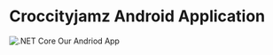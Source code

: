 # Croccityjamz Android Application
![.NET Core](https://github.com/CroccityJamz/Croccityjamz-android/workflows/.NET%20Core/badge.svg)
Our Andriod App
